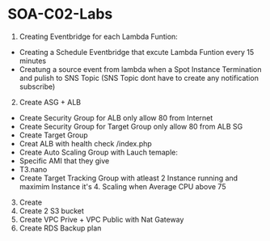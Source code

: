 # SOA-C02-Labs

1. Creating Eventbridge for each Lambda Funtion:
- Creating a Schedule Eventbridge that excute Lambda Funtion every 15 minutes
- Creatung a source event from lambda when a Spot Instance Termination and pulish to SNS Topic (SNS Topic dont have to create any notification subscribe)
2. Create ASG + ALB
- Create Security Group for ALB only allow 80 from Internet
- Create Security Group for Target Group only allow 80 from ALB SG
- Create Target Group
- Creat ALB with health check /index.php
- Create Auto Scaling Group with Lauch temaple:
 - Specific AMI that they give
 - T3.nano
- Create Target Tracking Group with atleast 2 Instance running and maximim Instance it's 4. Scaling when Average CPU above 75
3. Create 
4. Create 2 S3 bucket
5. Create VPC Prive + VPC Public with Nat Gateway
6. Create RDS Backup plan 
